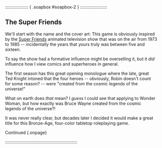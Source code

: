 ::::::::::::::::::: { .soapbox #soapbox-2 } ::::::::::::::::::::::

## The Super Friends

We'll start with the name and the cover art: This game
is obviously inspired by the 
[Super Friends](https://en.wikipedia.org/wiki/Super_Friends)
animated television show that was on the air from 1973 
to 1985 -- incidentally the years that yours truly was
between five and sixteen.

To say the show had a formative influence might be overselling 
it, but it *did* influence how I view comics and superheroes
in general.

The first season has this great opening monologue where
the late, great Ted Knight intoned that the four heroes --
obviously, Robin doesn't count for some reason? -- were
"created from the cosmic legends of the universe!"

What on earth does *that* mean? I *guess* I could see that
applying to Wonder Woman, but how exactly was Bruce Wayne
created from the cosmic legends of the universe?!

It was never really clear, but decades later I decided it
would make a great title for this Bronze-Age, four-color
tabletop roleplaying game.

Continued [](#soapbox-3){.onpage}

:::::::::::::::::::::::::::::::::::::::::::::::::::::::::::

